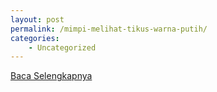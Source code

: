 ```yaml
---
layout: post
permalink: /mimpi-melihat-tikus-warna-putih/
categories:
    - Uncategorized
---
```


[Baca Selengkapnya](/01)
